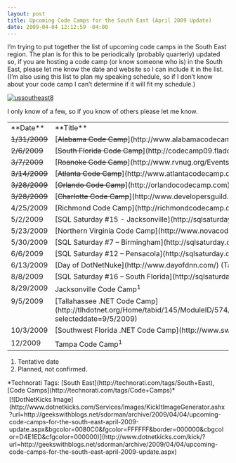```yaml
---
layout: post
title: Upcoming Code Camps for the South East (April 2009 Update)
date: 2009-04-04 12:12:59 -04:00
---
```


I’m trying to put together the list of upcoming code camps in the South East region. The plan is for this to be periodically (probably quarterly) updated so, if you are hosting a code camp (or know someone who is) in the South East, please let me know the date and website so I can include it in the list. (I’m also using this list to plan my speaking schedule, so if I don’t know about your code camp I can’t determine if it will fit my schedule.)

[![ussoutheast8](http://gwb.blob.core.windows.net/sdorman/WindowsLiveWriter/UpcomingCodeCampsfortheSouthEastApril200_A80D/ussoutheast8_thumb.gif "ussoutheast8")](http://gwb.blob.core.windows.net/sdorman/WindowsLiveWriter/UpcomingCodeCampsfortheSouthEastApril200_A80D/ussoutheast8_2.gif) 

I only know of a few, so if you know of others please let me know.
  <table border="0" cellspacing="0" cellpadding="4" width="583"><tbody>     <tr>       <td valign="top" width="143">**Date** </td>        <td valign="top" width="353">**Title** </td>        <td valign="top" width="85">**Speaking**? </td>     </tr>      <tr>       <td valign="top" width="147"><strike>1/31/2009 </strike></td>        <td valign="top" width="339">[<strike>Alabama Code Camp</strike>](http://www.alabamacodecamp.com/)</td>        <td valign="top" width="98"><strike>N</strike></td>     </tr>      <tr>       <td valign="top" width="147"><strike>2/6/2009</strike></td>        <td valign="top" width="335">[<strike>South Florida Code Camp</strike>](http://codecamp09.fladotnet.com/)</td>        <td valign="top" width="103"><strike>Y</strike></td>     </tr>      <tr>       <td valign="top" width="146"><strike>3/7/2009</strike></td>        <td valign="top" width="332">[<strike>Roanoke Code Camp</strike>](http://www.rvnug.org/Events_view.aspx?Eventid=90)</td>        <td valign="top" width="107"><strike>N</strike></td>     </tr>      <tr>       <td valign="top" width="145"><strike>3/14/2009</strike></td>        <td valign="top" width="330">[<strike>Atlanta Code Camp</strike>](http://www.atlantacodecamp.com/)</td>        <td valign="top" width="110"><strike>N</strike></td>     </tr>      <tr>       <td valign="top" width="145"><strike>3/28/2009</strike></td>        <td valign="top" width="328">[<strike>Orlando Code Camp</strike>](http://orlandocodecamp.com)</td>        <td valign="top" width="113"><strike>Y</strike></td>     </tr>      <tr>       <td valign="top" width="145"><strike>3/28/2009</strike></td>        <td valign="top" width="328">[<strike>Charlotte Code Camp</strike>](http://www.developersguild.org/Default.aspx?tabid=32&Event=130)</td>        <td valign="top" width="113"><strike>N</strike></td>     </tr>      <tr>       <td valign="top" width="145">4/25/2009</td>        <td valign="top" width="328">[Richmond Code Camp](http://richmondcodecamp.org/)</td>        <td valign="top" width="113">N</td>     </tr>      <tr>       <td valign="top" width="145">5/2/2009</td>        <td valign="top" width="328">[SQL Saturday #15 - Jacksonville](http://sqlsaturday.com/schedule.aspx?eventid=19)</td>        <td valign="top" width="113">N</td>     </tr>      <tr>       <td valign="top" width="145">5/23/2009</td>        <td valign="top" width="328">[Northern Virginia Code Camp](http://www.novacodecamp.org/)</td>        <td valign="top" width="113">N</td>     </tr>      <tr>       <td valign="top" width="145">5/30/2009</td>        <td valign="top" width="328">[SQL Saturday #7 – Birmingham](http://sqlsaturday.com/eventhome.aspx?eventid=9)</td>        <td valign="top" width="113">N</td>     </tr>      <tr>       <td valign="top" width="145">6/6/2009</td>        <td valign="top" width="328">[SQL Saturday #12 – Pensacola](http://sqlsaturday.com/eventhome.aspx?eventid=18)</td>        <td valign="top" width="113">N</td>     </tr>      <tr>       <td valign="top" width="145">6/13/2009</td>        <td valign="top" width="328">[Day of DotNetNuke](http://www.dayofdnn.com/) (Tampa)</td>        <td valign="top" width="113">N</td>     </tr>      <tr>       <td valign="top" width="145">8/8/2009</td>        <td valign="top" width="328">[SQL Saturday #16 – South Florida](http://sqlsaturday.com/eventhome.aspx?eventid=20)</td>        <td valign="top" width="113">N</td>     </tr>      <tr>       <td valign="top" width="145">8/29/2009</td>        <td valign="top" width="328">Jacksonville Code Camp<sup>1</sup></td>        <td valign="top" width="113">Y</td>     </tr>      <tr>       <td valign="top" width="145">9/5/2009</td>        <td valign="top" width="328">[Tallahassee .NET Code Camp](http://tlhdotnet.org/Home/tabid/145/ModuleID/574/ItemID/90/mctl/EventDetails/Default.aspx?selecteddate=9/5/2009)</td>        <td valign="top" width="113">?</td>     </tr>      <tr>       <td valign="top" width="145">10/3/2009</td>        <td valign="top" width="328">[Southwest Florida .NET Code Camp](http://www.swfldev.net/)</td>        <td valign="top" width="113">Y<sup>2</sup></td>     </tr>      <tr>       <td valign="top" width="145">12/2009</td>        <td valign="top" width="328">Tampa Code Camp<sup>1</sup></td>        <td valign="top" width="113">Y</td>     </tr>   </tbody></table>  

1.  Tentative date 
2.  Planned, not confirmed.   

  <div style="padding-bottom: 0px; margin: 0px; padding-left: 0px; padding-right: 0px; display: inline; float: none; padding-top: 0px" id="scid:0767317B-992E-4b12-91E0-4F059A8CECA8:5cd62e51-db88-4b54-8cfe-57e276026d2e" class="wlWriterSmartContent">*Technorati Tags: [South East](http://technorati.com/tags/South+East), [Code Camps](http://technorati.com/tags/Code+Camps)*</div><div class="wlWriterHeaderFooter" style="text-align:left; margin:0px; padding:4px 4px 4px 4px;">[![DotNetKicks Image](http://www.dotnetkicks.com/Services/Images/KickItImageGenerator.ashx?url=http://geekswithblogs.net/sdorman/archive/2009/04/04/upcoming-code-camps-for-the-south-east-april-2009-update.aspx&bgcolor=0080C0&fgcolor=FFFFFF&border=000000&cbgcolor=D4E1ED&cfgcolor=000000)](http://www.dotnetkicks.com/kick/?url=http://geekswithblogs.net/sdorman/archive/2009/04/04/upcoming-code-camps-for-the-south-east-april-2009-update.aspx)</div>

